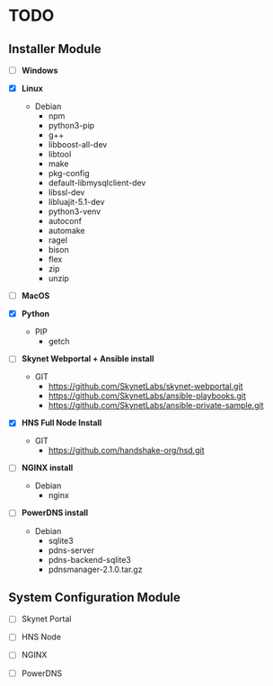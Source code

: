 
# TODO

## Installer Module
- [ ] **Windows**

- [x] **Linux**
    - Debian
        - npm
        - python3-pip
        - g++
        - libboost-all-dev
        - libtool
        - make
        - pkg-config
        - default-libmysqlclient-dev
        - libssl-dev
        - libluajit-5.1-dev
        - python3-venv
        - autoconf
        - automake
        - ragel
        - bison
        - flex
        - zip
        - unzip
- [ ] **MacOS**
- [x] **Python**
    - PIP
        - getch
- [ ] **Skynet Webportal + Ansible install**
    - GIT
        - https://github.com/SkynetLabs/skynet-webportal.git
        - https://github.com/SkynetLabs/ansible-playbooks.git
        - https://github.com/SkynetLabs/ansible-private-sample.git
- [x] **HNS Full Node Install**
    - GIT
        - https://github.com/handshake-org/hsd.git
- [ ] **NGINX install**
    - Debian
        - nginx
- [ ] **PowerDNS install**
    - Debian
        - sqlite3
        - pdns-server
        - pdns-backend-sqlite3
        - pdnsmanager-2.1.0.tar.gz

## System Configuration Module
 - [ ] Skynet Portal
 - [ ] HNS Node
 - [ ] NGINX
 - [ ] PowerDNS
 